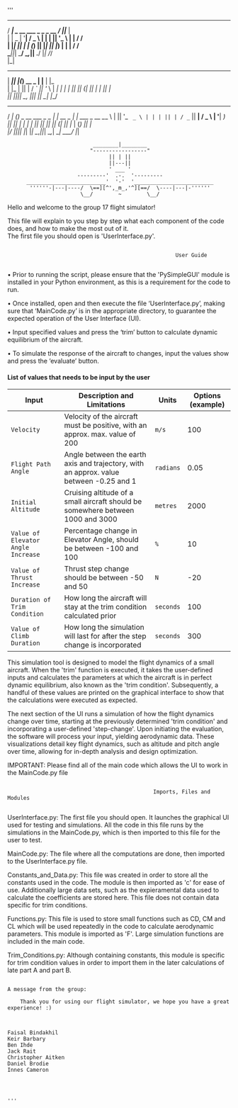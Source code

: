 '''
  ____                              _  _____   
 / ___| _ __   ___   _   _  _ __   / ||___  |  
| |  _ | '__| / _ \ | | | || '_ \  | |   / /   
| |_| || |   | (_) || |_| || |_) | | |  / /    
 \____||_|    \___/  \__,_|| .__/  |_| /_/     
                           |_|                 
 _____  _  _         _      _    
|  ___|| |(_)  __ _ | |__  | |_  
| |_   | || | / _` || '_ \ | __| 
|  _|  | || || (_| || | | || |_  
|_|    |_||_| \__, ||_| |_| \__| 
              |___/              
 ____   _                    _         _                
/ ___| (_) _ __ ___   _   _ | |  __ _ | |_   ___   _ __ 
\___ \ | || '_ ` _ \ | | | || | / _` || __| / _ \ | '__|
 ___) || || | | | | || |_| || || (_| || |_ | (_) || |   
|____/ |_||_| |_| |_| \__,_||_| \__,_| \__| \___/ |_|   

                               ________|________
                              "-----------------"
                                    || | ||
                                    ||---||
                                    ' ___ '
                          ---------'  .-.  '---------
          _________________________'  '-'  '_________________________
           ''''''-|---|----/  \==][^',_m_,'^][==/  \----|---|-''''''
                           \__/        ~        \__/
                                                         

Hello and welcome to the group 17 flight simulator! 

This file will explain to you step by step what each component of the code does, and how to make the most out of it.  
The first file you should open is 'UserInterface.py'.

~~~~~~~~~~~~~~~~~~~~~~~~~~~~~~~~~~~~~~~~~~~~~~~~~~~~~~~~~~~~~~~~~~~~~~~~~~~~~~~~~~~~~~~~~~~~~~~~~~~~~~~~~~~~~~~~~~~~~~~~~~~~~~
~~~~~~~~~~~~~~~~~~~~~~~~~~~~~~~~~~~~~~~~~~~~~~~~~~~~~~~~~~~~~~~~~~~~~~~~~~~~~~~~~~~~~~~~~~~~~~~~~~~~~~~~~~~~~~~~~~~~~~~~~~~~~~                           
                            
                                                         User Guide                            
                             
~~~~~~~~~~~~~~~~~~~~~~~~~~~~~~~~~~~~~~~~~~~~~~~~~~~~~~~~~~~~~~~~~~~~~~~~~~~~~~~~~~~~~~~~~~~~~~~~~~~~~~~~~~~~~~~~~~~~~~~~~~~~~~                       
~~~~~~~~~~~~~~~~~~~~~~~~~~~~~~~~~~~~~~~~~~~~~~~~~~~~~~~~~~~~~~~~~~~~~~~~~~~~~~~~~~~~~~~~~~~~~~~~~~~~~~~~~~~~~~~~~~~~~~~~~~~~~~     

•	Prior to running the script, please ensure that the 'PySimpleGUI' module is installed in your 
  Python environment, as this is a requirement for the code to run.
  
•	Once installed, open and then execute the file ‘UserInterface.py’, making sure that ‘MainCode.py’ is in the 
  appropriate directory, to guarantee the expected operation of the User Interface (UI). 
  
•	Input specified values and press the ‘trim’ button to calculate dynamic equilibrium of the aircraft.

•	To simulate the response of the aircraft to changes, input the values show and press the ‘evaluate’ button.

#### List of values that needs to be input by the user
| Input | Description and Limitations | Units | Options (example) |
| ------ | --------------------------- | ----- | ----------------- |
| `Velocity` | Velocity of the aircraft must be positive, with an approx. max. value of 200 | `m/s` | 100 |
| `Flight Path Angle` | Angle between the earth axis and trajectory, with an approx. value between -0.25 and 1 | `radians` | 0.05 |
| `Initial Altitude` | Cruising altitude of a small aircraft should be somewhere between 1000 and 3000 | `metres` | 2000 |
| `Value of Elevator Angle Increase` | Percentage change in Elevator Angle, should be between -100 and 100 | `%` | 10 |
| `Value of Thrust Increase` | Thrust step change should be between -50 and 50 | `N` | -20 |
| `Duration of Trim Condition` | How long the aircraft will stay at the trim condition calculated prior | `seconds` | 100 |
| `Value of Climb Duration` | How long the simulation will last for after the step change is incorporated | `seconds` | 300 |


This simulation tool is designed to model the flight dynamics of a small aircraft. When the 'trim' function is executed, 
it takes the user-defined inputs and calculates the parameters at which the aircraft is in perfect dynamic equilibrium, 
also known as the 'trim condition'. Subsequently, a handful of these values are printed on the graphical interface to 
show that the calculations were executed as expected. 

The next section of the UI runs a simulation of how the flight dynamics change over time, starting at the previously 
determined 'trim condition' and incorporating a user-defined 'step-change'. Upon initiating the evaluation, the 
software will process your input, yielding aerodynamic data. These visualizations detail key flight dynamics,
such as altitude and pitch angle over time, allowing for in-depth analysis and design optimization.

IMPORTANT: Please find all of the main code which allows the UI to work in the MainCode.py file

~~~~~~~~~~~~~~~~~~~~~~~~~~~~~~~~~~~~~~~~~~~~~~~~~~~~~~~~~~~~~~~~~~~~~~~~~~~~~~~~~~~~~~~~~~~~~~~~~~~~~~~~~~~~~~~~~~~~~~~~~~~~~~
~~~~~~~~~~~~~~~~~~~~~~~~~~~~~~~~~~~~~~~~~~~~~~~~~~~~~~~~~~~~~~~~~~~~~~~~~~~~~~~~~~~~~~~~~~~~~~~~~~~~~~~~~~~~~~~~~~~~~~~~~~~~~~                           
                            
                                                  Imports, Files and Modules                            
                             
~~~~~~~~~~~~~~~~~~~~~~~~~~~~~~~~~~~~~~~~~~~~~~~~~~~~~~~~~~~~~~~~~~~~~~~~~~~~~~~~~~~~~~~~~~~~~~~~~~~~~~~~~~~~~~~~~~~~~~~~~~~~~~                       
~~~~~~~~~~~~~~~~~~~~~~~~~~~~~~~~~~~~~~~~~~~~~~~~~~~~~~~~~~~~~~~~~~~~~~~~~~~~~~~~~~~~~~~~~~~~~~~~~~~~~~~~~~~~~~~~~~~~~~~~~~~~~~  

UserInterface.py: The first file you should open. It launches the graphical UI used for testing and simulations.
All the code in this file runs by the simulations in the MainCode.py, which is then imported to this file for the user to test.

MainCode.py: The file where all the computations are done, then imported to the UserInterface.py file.

Constants_and_Data.py: This file was created in order to store all the constants used in the code. The module is then imported
as 'c' for ease of use. Additionally large data sets, such as the expieramental data used to calculate the coefficients
are stored here. This file does not contain data specific for trim conditions.

Functions.py: This file is used to store small functions such as CD, CM and CL which will be used repeatedly in the code
to calculate aerodynamic parameters. This module is imported as 'F'. Large simulation functions are included in the main
code. 

Trim_Conditions.py: Although containing constants, this module is specific for trim condition values in order to import
them in the later calculations of late part A and part B. 

~~~~~~~~~~~~~~~~~~~~~~~~~~~~~~~~~~~~~~~~~~~~~~~~~~~~~~~~~~~~~~~~~~~~~~~~~~~~~~~~~~~~~~~~~~~~~~~~~~~~~~~~~~~~~~~~~~~~~~~~~~~~~~

A message from the group: 
    
    Thank you for using our flight simulator, we hope you have a great experience! :) 


                                              
Faisal Bindakhil
Keir Barbary 
Ben Ihde 
Jack Rait 
Christopher Aitken
Daniel Brodie 
Innes Cameron                                               
                                              
                                              
                                              
                                                                                                                           '''






  
